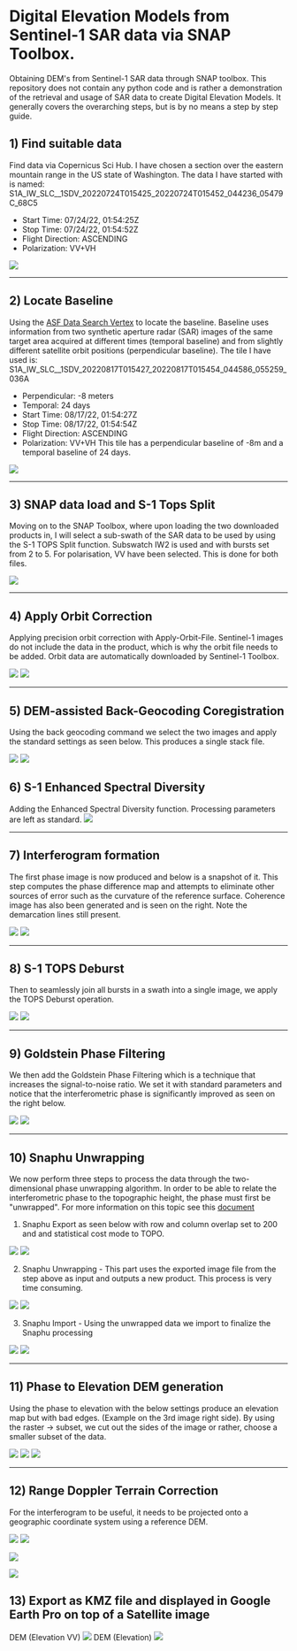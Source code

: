 # Digital Elevation Models from Sentinel-1 SAR data via SNAP Toolbox.


Obtaining DEM's from Sentinel-1 SAR data through SNAP toolbox. This repository does not contain any python code and is rather a demonstration of the retrieval and usage of SAR data to create Digital Elevation Models. It generally covers the overarching steps, but is by no means a step by step guide. 


## 1) Find suitable data ##
Find data via Copernicus Sci Hub. I have chosen a section over the eastern mountain range in the US state of Washington.
The data I have started with is named: S1A_IW_SLC__1SDV_20220724T015425_20220724T015452_044236_05479C_68C5
  * Start Time: 07/24/22, 01:54:25Z
  * Stop Time: 07/24/22, 01:54:52Z
  * Flight Direction: ASCENDING
  * Polarization: VV+VH

![](images/Scihub.PNG)
___

## 2) Locate Baseline ##
Using the [ASF Data Search Vertex](https://search.asf.alaska.edu/#/) to locate the baseline. Baseline uses information from two synthetic aperture radar (SAR) images of the same target area acquired at different times (temporal baseline) and from slightly different satellite orbit positions (perpendicular baseline).
The tile I have used is: S1A_IW_SLC__1SDV_20220817T015427_20220817T015454_044586_055259_036A
  * Perpendicular: -8 meters
  * Temporal: 24 days
  * Start Time: 08/17/22, 01:54:27Z
  * Stop Time: 08/17/22, 01:54:54Z
  * Flight Direction: ASCENDING
  * Polarization: VV+VH
This tile has a perpendicular baseline of -8m and a temporal baseline of 24 days.

![](images/ASF.PNG)
___

## 3) SNAP data load and S-1 Tops Split ##
Moving on to the SNAP Toolbox, where upon loading the two downloaded products in, I will select a sub-swath of the SAR data to be used by using the S-1 TOPS Split function. Subswatch IW2 is used and with bursts set from 2 to 5. For polarisation, VV have been selected. This is done for both files.

![](images/topsplit.PNG)
___

## 4) Apply Orbit Correction ##
Applying precision orbit correction with Apply-Orbit-File. Sentinel-1 images do not include the data in the product, which is why the orbit file needs to be added.
Orbit data are automatically downloaded by Sentinel-1 Toolbox.

![](images/orbit1.PNG)  ![](images/orbit2.PNG)
___

## 5) DEM-assisted Back-Geocoding Coregistration ##
Using the back geocoding command we select the two images and apply the standard settings as seen below. This produces a single stack file.

![](images/coreg1.PNG)  ![](images/coreg2.PNG) 

## 6) S-1 Enhanced Spectral Diversity ##
Adding the Enhanced Spectral Diversity function. Processing parameters are left as standard.
![](images/esd1.PNG) 
___

## 7) Interferogram formation ##
The first phase image is now produced and below is a snapshot of it. This step computes the phase difference map and attempts to eliminate other sources of error such as the curvature of the reference surface. Coherence image has also been generated and is seen on the right.
Note the demarcation lines still present.


![](images/inf1.PNG) ![](images/coh1.PNG) 
___

## 8) S-1 TOPS Deburst ##
Then to seamlessly join all bursts in a swath into a single image, we apply the TOPS Deburst operation.

![](images/deburst1.PNG) ![](images/deburst2.PNG)
___

## 9) Goldstein Phase Filtering ##
We then add the Goldstein Phase Filtering which is a technique that increases the signal-to-noise ratio. We set it with standard parameters and notice that the interferometric phase is significantly improved as seen on the right below.

![](images/gst1.PNG) ![](images/gst2.PNG)
___

## 10) Snaphu Unwrapping ##
We now perform three steps to process the data through the two-dimensional phase unwrapping algorithm. 
In order to be able to relate the interferometric phase to the topographic height, the phase must first be "unwrapped". 
For more information on this topic see this [document](https://asf.alaska.edu/wp-content/uploads/2019/02/insar_phase_unwrapping_v8.1.pdf)

1) Snaphu Export as seen below with row and column overlap set to 200 and and statistical cost mode to TOPO.

![](images/snaphu_1_1.PNG) ![](images/snaphu_1_2.PNG)

2) Snaphu Unwrapping - This part uses the exported image file from the step above as input and outputs a new product. This process is very time consuming.

![](images/snaphu_2_1.PNG) ![](images/snaphu_2_2.PNG)

3) Snaphu Import - Using the unwrapped data we import to finalize the Snaphu processing

![](images/snaphu_3_1.PNG) ![](images/snaphu_3_2.PNG)
___

## 11) Phase to Elevation DEM generation ##
Using the phase to elevation with the below settings produce an elevation map but with bad edges. (Example on the 3rd image right side).
By using the raster -> subset, we cut out the sides of the image or rather, choose a smaller subset of the data.

![](images/pte1.PNG) ![](images/pte2.PNG)
![](images/pte3.PNG)
___

## 12) Range Doppler Terrain Correction
For the interferogram to be useful, it needs to be projected onto a geographic coordinate system using a reference DEM. 

![](images/tc1.PNG) ![](images/tc2.PNG)

![](images/fin1.PNG) 

![](images/fin2.PNG)


## 13) Export as KMZ file and displayed in Google Earth Pro on top of a Satellite image
DEM (Elevation VV)
![](images/DEMinGE0.PNG)
DEM (Elevation)
![](images/DEMinGE.PNG)
